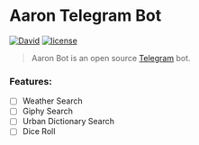 # Aaron Telegram Bot
[![David](https://img.shields.io/david/KierenBP/dixon-telegram.svg)]()
[![license](https://img.shields.io/github/license/KierenBP/dixon-telegram.svg)]()

> Aaron Bot is an open source [Telegram](http://telegram.org) bot.

### Features:
* [ ] Weather Search
* [ ] Giphy Search
* [ ] Urban Dictionary Search
* [ ] Dice Roll
